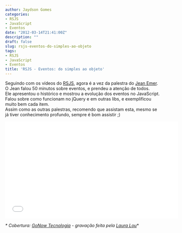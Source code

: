 ```yaml
---
author: Jaydson Gomes
categories:
- RSJS
- JavaScript
- Eventos
date: "2012-03-14T21:41:00Z"
description: ""
draft: false
slug: rsjs-eventos-do-simples-ao-objeto
tags:
- RSJS
- JavaScript
- Eventos
title: 'RSJS - Eventos: do simples ao objeto'
---
```


Seguindo com os vídeos do [RSJS](http://rsjs.org), agora é a vez da palestra do [Jean Emer](http://twitter.com/#!/jcemer).  
O Jean falou 50 minutos sobre eventos, e prendeu a atenção de todos.  
Ele apresentou o histórico e mostrou a evolução dos eventos no JavaScript.  
Falou sobre como funcionam no jQuery e em outras libs, e exemplificou muito bem cada item.  
Assim como as outras palestras, recomendo que assistam esta, mesmo se já tiver conhecimento profundo, sempre é bom assistir ;)  

<iframe width="560" height="315" src="//www.youtube.com/embed/rGlF5OgD_c0" frameborder="0" allowfullscreen></iframe>  

_* Cobertura: [GoNow Tecnologia](http://www.gonow.com.br) - gravação feita pela [Laura Lou](http://www.facebook.com/djlou09)_*